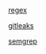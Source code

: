 [regex](https://regex101.com/)

[gitleaks](https://gitleaks.io/playground)

[semgrep](https://semgrep.dev/playground/new)